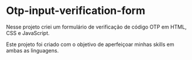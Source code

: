 # Otp-input-verification-form


Nesse projeto criei um formulário de verificação de código OTP em HTML, CSS e JavaScript.


Este projeto foi criado com o objetivo de aperfeiçoar minhas skills em ambas as linguagens.


